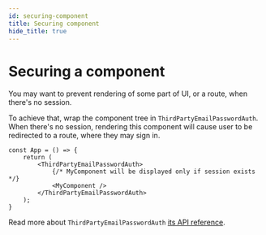 ```yaml
---
id: securing-component
title: Securing component
hide_title: true
---
```


# Securing a component
You may want to prevent rendering of some part of UI, or a route, when
there's no session.

To achieve that, wrap the component tree in `ThirdPartyEmailPasswordAuth`. When there's no session, rendering this component
will cause user to be redirected to a route, where they may sign in.

```tsx
const App = () => {
    return (
        <ThirdPartyEmailPasswordAuth>
            {/* MyComponent will be displayed only if session exists */}
            <MyComponent />
        </ThirdPartyEmailPasswordAuth>
    );
}
```

Read more about `ThirdPartyEmailPasswordAuth` [its API reference](/docs/auth-react/docs/thirdpartyemailpassword/third-party-email-password-auth).
